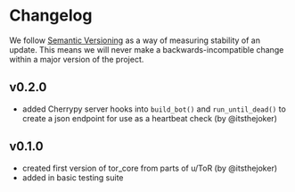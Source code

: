 # Changelog

We follow [Semantic Versioning](http://semver.org/) as a way of measuring stability of an update. This
means we will never make a backwards-incompatible change within a major version of the project.

## v0.2.0

- added Cherrypy server hooks into `build_bot()` and `run_until_dead()` to create a json endpoint for use as a heartbeat check (by @itsthejoker)

## v0.1.0

- created first version of tor_core from parts of u/ToR (by @itsthejoker)
- added in basic testing suite